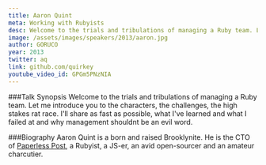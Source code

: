 ```yaml
---
title: Aaron Quint
meta: Working with Rubyists
desc: Welcome to the trials and tribulations of managing a Ruby team. Let me introduce you to the characters, the challenges, the high stakes rat race. I'll share as fast as possible, what I've learned and what I failed at and why management shouldnt be an evil word.
image: /assets/images/speakers/2013/aaron.jpg
author: GORUCO
year: 2013
twitter: aq
link: github.com/quirkey
youtube_video_id: GPGm5PNzNIA
---
```


###Talk Synopsis
Welcome to the trials and tribulations of managing a Ruby team. Let me introduce you to the characters, the challenges, the high stakes rat race. I'll share as fast as possible, what I've learned and what I failed at and why management shouldnt be an evil word.

###Biography
Aaron Quint is a born and raised Brooklynite. He is the CTO of [Paperless Post](http://www.paperlesspost.com/), a Rubyist, a JS-er, an avid open-sourcer and an amateur charcutier.

